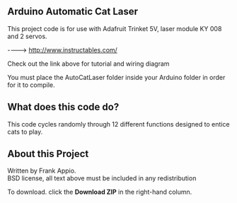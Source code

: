 ## Arduino Automatic Cat Laser ##

This project code is for use with Adafruit Trinket 5V, laser module KY 008 and 2 servos.

  ----> http://www.instructables.com/

Check out the link above for tutorial and wiring diagram 

You must place the AutoCatLaser folder inside your Arduino folder in order for it to compile.

## What does this code do? ##

This code cycles randomly through 12 different functions designed to entice cats to play.

## About this Project ##

Written by Frank Appio.  
BSD license, all text above must be included in any redistribution

To download. click the **Download ZIP** in the right-hand column. 